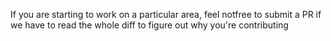 If you are starting to work on a particular area, 
feel notfree to submit a PR
if we have to read the whole diff to figure out why you're contributing
